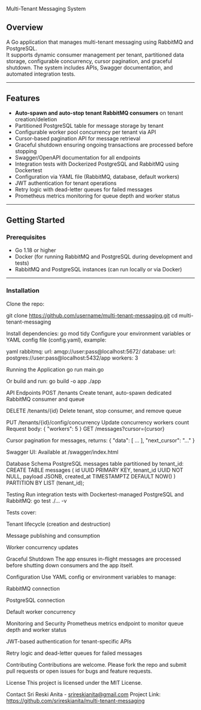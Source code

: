 Multi-Tenant Messaging System

## Overview
A Go application that manages multi-tenant messaging using RabbitMQ and PostgreSQL.  
It supports dynamic consumer management per tenant, partitioned data storage, configurable concurrency, cursor pagination, and graceful shutdown. The system includes APIs, Swagger documentation, and automated integration tests.

---

## Features

- **Auto-spawn and auto-stop tenant RabbitMQ consumers** on tenant creation/deletion
- Partitioned PostgreSQL table for message storage by tenant
- Configurable worker pool concurrency per tenant via API
- Cursor-based pagination API for message retrieval
- Graceful shutdown ensuring ongoing transactions are processed before stopping
- Swagger/OpenAPI documentation for all endpoints
- Integration tests with Dockerized PostgreSQL and RabbitMQ using Dockertest
- Configuration via YAML file (RabbitMQ, database, default workers)
- JWT authentication for tenant operations
- Retry logic with dead-letter queues for failed messages
- Prometheus metrics monitoring for queue depth and worker status

---

## Getting Started

### Prerequisites

- Go 1.18 or higher
- Docker (for running RabbitMQ and PostgreSQL during development and tests)
- RabbitMQ and PostgreSQL instances (can run locally or via Docker)

---

### Installation

Clone the repo:

git clone https://github.com/username/multi-tenant-messaging.git
cd multi-tenant-messaging

Install dependencies:
go mod tidy
Configure your environment variables or YAML config file (config.yaml), example:

yaml
rabbitmq:
  url: amqp://user:pass@localhost:5672/
database:
  url: postgres://user:pass@localhost:5432/app
workers: 3

Running the Application
go run main.go

Or build and run:
go build -o app
./app

API Endpoints
POST /tenants
Create tenant, auto-spawn dedicated RabbitMQ consumer and queue

DELETE /tenants/{id}
Delete tenant, stop consumer, and remove queue

PUT /tenants/{id}/config/concurrency
Update concurrency workers count
Request body:
{ "workers": 5 }
GET /messages?cursor={cursor}

Cursor pagination for messages, returns:
{
  "data": [ ... ],
  "next_cursor": "..."
}

Swagger UI:
Available at /swagger/index.html

Database Schema
PostgreSQL messages table partitioned by tenant_id:
CREATE TABLE messages (
  id UUID PRIMARY KEY,
  tenant_id UUID NOT NULL,
  payload JSONB,
  created_at TIMESTAMPTZ DEFAULT NOW()
) PARTITION BY LIST (tenant_id);

Testing
Run integration tests with Dockertest-managed PostgreSQL and RabbitMQ:
go test ./... -v

Tests cover:

Tenant lifecycle (creation and destruction)

Message publishing and consumption

Worker concurrency updates

Graceful Shutdown
The app ensures in-flight messages are processed before shutting down consumers and the app itself.

Configuration
Use YAML config or environment variables to manage:

RabbitMQ connection

PostgreSQL connection

Default worker concurrency

Monitoring and Security
Prometheus metrics endpoint to monitor queue depth and worker status

JWT-based authentication for tenant-specific APIs

Retry logic and dead-letter queues for failed messages

Contributing 
Contributions are welcome. Please fork the repo and submit pull requests or open issues for bugs and feature requests.

License
This project is licensed under the MIT License.

Contact
Sri Reski Anita - srireskianita@gmail.com
Project Link: https://github.com/srireskianita/multi-tenant-messaging

